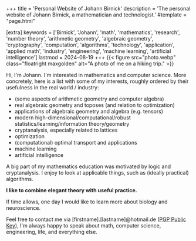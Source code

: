 +++
title = 'Personal Website of Johann Birnick'
description = 'The personal website of Johann Birnick, a mathematician and technologist.'
#template = "page.html"

[extra]
keywords = ['Birnick', 'Johann', 'math', 'mathematics', 'research', 'number theory', 'arithmetic geometry', 'algebraic geometry', 'cryptography', 'computation', 'algorithms', 'technology', 'application', 'applied math', 'industry', 'engineering', 'machine learning', 'artificial intelligence']
lastmod = 2024-08-19
+++
{{< figure src="photo.webp" class="floatright maxgolden" alt="A photo of me on a hiking trip." >}}

Hi, I'm Johann.
I'm interested in mathematics and computer science.
More concretely, here is a list with some of my interests, roughly ordered by their usefulness in the real world / industry:

- (some aspects of arithmetic geometry and computer algebra)
- real algebraic geometry and toposes (and relation to optimization)
- applications of algebraic geometry and algebra (e.g. tensors)
- modern high-dimensional/computational/robust statistics/learning/information theory/geometry
- cryptanalysis, especially related to lattices
- optimization
- (computational) optimal transport and applications
- machine learning
- artificial intelligence

A big part of my mathematics education was motivated by logic and cryptanalysis.
I enjoy to look at applicable things, such as (ideally practical) algorithms.

**I like to combine elegant theory with useful practice.**

If time allows, one day I would like to learn more about biology and neuroscience.

Feel free to contact me via \[firstname\].\[lastname\]@hotmail.de ([PGP Public Key](pgp-public-key.asc)), I'm always happy to speak about math, computer science, engineering, life, and everything else.
